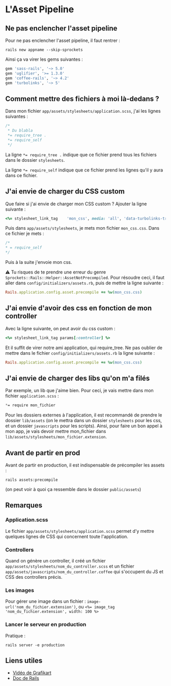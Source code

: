# L'Asset Pipeline
## Ne pas enclencher l'asset pipeline
Pour ne pas enclencher l'asset pipeline, il faut rentrer : 
```shell
rails new appname --skip-sprockets
```

Ainsi ça va virer les gems suivantes :
```ruby
gem 'sass-rails', '~> 5.0'
gem 'uglifier', '>= 1.3.0'
gem 'coffee-rails', '~> 4.2'
gem 'turbolinks', '~> 5'
```

## Comment mettre des fichiers à moi là-dedans ?
Dans mon fichier `app/assets/stylesheets/application.scss`, j'ai les lignes suivantes :
```css
/*
 * Du blabla
 *= require_tree .
 *= require_self
 */
```
La ligne `*= require_tree .` indique que ce fichier prend tous les fichiers dans le dossier `stylesheets`.

La ligne `*= require_self` indique que ce fichier prend les lignes qu'il y aura dans ce fichier.


## J'ai envie de charger du CSS custom
Que faire si j'ai envie de charger mon CSS custom ? Ajouter la ligne suivante :
```ruby
<%= stylesheet_link_tag    'mon_css', media: 'all', 'data-turbolinks-track': 'reload' %>
```

Puis dans `app/assets/stylesheets`, je mets mon fichier `mon_css.css`. Dans ce fichier je mets :
```css
/*
* = require_self
*/
```
Puis à la suite j'envoie mon css.


⚠️ Tu risques de te prendre une erreur du genre `Sprockets::Rails::Helper::AssetNotPrecompiled`. Pour résoudre ceci, il faut aller dans `config/initializers/assets.rb`, puis de mettre la ligne suivante :
```ruby
Rails.application.config.asset.precompile += %w(mon_css.css)
```

## J'ai envie d'avoir des css en fonction de mon controller
Avec la ligne suivante, on peut avoir du css custom :
```ruby
<%= stylesheet_link_tag params[:controller] %>
```
Et il suffit de virer notre ami application, qui require_tree. Ne pas oublier de mettre dans le fichier `config/initializers/assets.rb` la ligne suivante :
```ruby
Rails.application.config.asset.precompile += %w(mon_css.css)
```


## J'ai envie de charger des libs qu'on m'a filés
Par exemple, un lib que j'aime bien. Pour ceci, je vais mettre dans mon fichier `application.scss` :
```css
*= require mon_fichier
```
Pour les dossiers externes à l'application, il est recommandé de prendre le dossier `lib/assets` (on le mettra dans un dossier `stylesheets` pour les css, et un dossier `javascripts` pour les scripts). Ainsi, pour faire un bon appel à mon app, je vais devoir mettre mon_fichier dans `lib/assets/stylesheets/mon_fichier.extension`.


## Avant de partir en prod
Avant de partir en production, il est indispensable de précompiler les assets :
```shell
rails assets:precompile
```
(on peut voir à quoi ça ressemble dans le dossier `public/assets`)

## Remarques

### Application.scss
Le fichier `app/assets/stylesheets/application.scss` permet d'y mettre quelques lignes de CSS qui concernent toute l'application.

### Controllers
Quand on génère un controller, il créé un fichier `app/assets/stylesheets/nom_du_controller.scss` et un fichier `app/assets/javascripts/nom_du_controller.coffee` qui s'occupent du JS et CSS des controllers précis.

### Les images
Pour gérer une image dans un fichier : `image-url('nom_du_fichier.extension')`, ou `<%= image_tag 'nom_du_fichier.extension', width: 100 %>`

### Lancer le serveur en production
Pratique : 
```shell
rails server -e production
```

## Liens utiles

- [Vidéo de Grafikart](https://www.youtube.com/watch?v=tgI7_BIXcM8)
- [Doc de Rails](http://guides.rubyonrails.org/asset_pipeline.html)